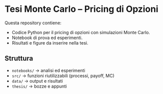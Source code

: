 # Tesi Monte Carlo – Pricing di Opzioni

Questa repository contiene:
- Codice Python per il pricing di opzioni con simulazioni Monte Carlo.
- Notebook di prova ed esperimenti.
- Risultati e figure da inserire nella tesi.

## Struttura
- `notebooks/` → analisi ed esperimenti
- `src/` → funzioni riutilizzabili (processi, payoff, MC)
- `data/` → output e risultati
- `thesis/` → bozze e appunti